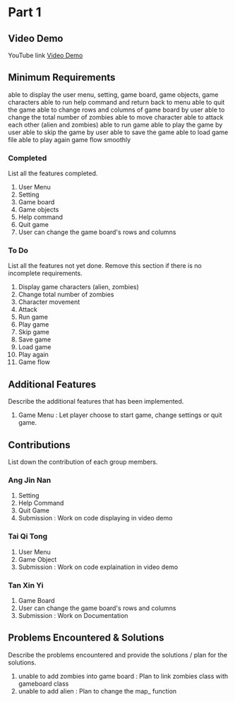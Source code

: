 # Part 1

## Video Demo

YouTube link [Video Demo](https://youtu.be/lFmwh_RUcJQ)

## Minimum Requirements
able to display the user menu, setting, game board, game objects, game characters
able to run help command and return back to menu 
able to quit the game
able to change rows and columns of game board by user
able to change the total number of zombies 
able to move character
able to attack each other (alien and zombies)
able to run game
able to play the game by user
able to skip the game by user
able to save the game
able to load game file
able to play again
game flow smoothly


### Completed

List all the features completed.

1. User Menu
2. Setting
3. Game board
4. Game objects
5. Help command
6. Quit game
7. User can change the game board's rows and columns

### To Do

List all the features not yet done. Remove this section if there is no incomplete requirements.

1.  Display game characters (alien, zombies)
2.  Change total number of zombies 
3.  Character movement
4.  Attack
5.  Run game
6.  Play game
7.  Skip game
8.  Save game
9.  Load game
10. Play again
11. Game flow


## Additional Features

Describe the additional features that has been implemented.
1. Game Menu : Let player choose to start game, change settings or quit game.

## Contributions

List down the contribution of each group members.

### Ang Jin Nan

1. Setting
2. Help Command
3. Quit Game
4. Submission : Work on code displaying in video demo

### Tai Qi Tong

1. User Menu
2. Game Object
3. Submission : Work on code explaination in video demo

### Tan Xin Yi

1. Game Board
2. User can change the game board's rows and columns
3. Submission : Work on Documentation

## Problems Encountered & Solutions

Describe the problems encountered and provide the solutions / plan for the solutions.

1. unable to add zombies into game board    : Plan to link zombies class with gameboard class
2. unable to add alien                      : Plan to change the map_ function

